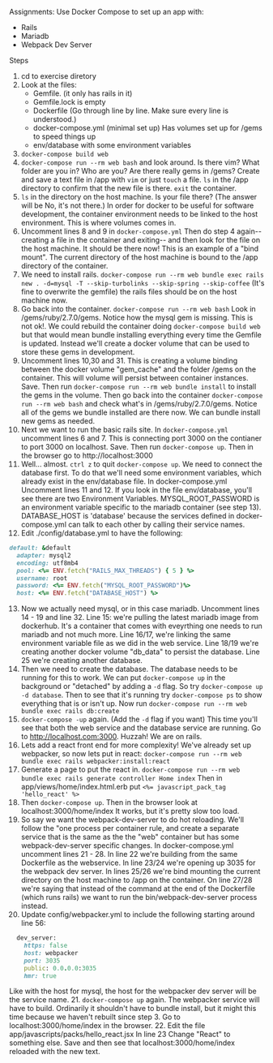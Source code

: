 Assignments:
Use Docker Compose to set up an app with:
* Rails
* Mariadb
* Webpack Dev Server

Steps
1. cd to exercise diretory
2. Look at the files:
   * Gemfile. (it only has rails in it)
   * Gemfile.lock is empty
   * Dockerfile (Go through line by line. Make sure every line is understood.)
   * docker-compose.yml (minimal set up) Has volumes set up for /gems to speed things up
   * env/database with some environment variables
3. `docker-compose build web`
4. `docker-compose run --rm web bash` and look around. Is there vim? What folder are you in? Who are you? Are there really gems in /gems? Create and save a text file in /app with `vim` or just `touch` a file. `ls` in the /app directory to confirm that the new file is there. `exit` the container.
5. `ls` in the directory on the host machine. Is your file there? (The answer will be No, it's not there.) In order for docker to be useful for software development, the container environment needs to be linked to the host environment. This is where volumes comes in.
6. Uncomment lines 8 and 9 in `docker-compose.yml` Then do step 4 again--creating a file in the container and exiting-- and then look for the file on the host machine. It should be there now! This is an example of a "bind mount". The current directory of the host machine is bound to the /app directory of the container. 
7. We need to install rails. `docker-compose run --rm web bundle exec rails new . -d=mysql -T --skip-turbolinks --skip-spring --skip-coffee` (It's fine to overwrite the gemfile) the rails files should be on the host machine now.
8. Go back into the container. `docker-compose run --rm web bash` Look in /gems/ruby/2.7.0/gems. Notice how the mysql gem is missing. This is not ok!. We could rebuild the container doing `docker-compose build web` but that would mean bundle installing everything every time the Gemfile is updated. Instead we'll create a docker volume that can be used to store these gems in development.
9. Uncomment lines 10,30 and 31. This is creating a volume binding between the docker volume "gem_cache" and the folder /gems on the container. This will volume will persist between container instances. Save. Then run `docker-compose run --rm web bundle install` to install the gems in the volume. Then go back into the container `docker-compose run --rm web bash` and check what's in /gems/ruby/2.7.0/gems. Notice all of the gems we bundle installed are there now. We can bundle install new gems as needed. 
10. Next we want to run the basic rails site. In `docker-compose.yml` uncomment lines 6 and 7. This is connecting port 3000 on the contianer to port 3000 on localhost. Save. Then run `docker-compose up`. Then in the browser go to http://localhost:3000
11. Well... almost. `ctrl z` to quit `docker-compose up`. We need to connect the database first. To do that we'll need some environment variables, which already exist in the env/database file. In docker-compose.yml Uncomment lines 11 and 12. If you look in the file env/database, you'll see there are two Environment Variables. MYSQL_ROOT_PASSWORD is an environment variable specific to the mariadb container (see step 13). DATABASE_HOST is 'database' because the services defined in docker-compose.yml can talk to each other by calling their service names. 
12. Edit ./config/database.yml to have the following:
```ruby
default: &default
  adapter: mysql2
  encoding: utf8mb4
  pool: <%= ENV.fetch("RAILS_MAX_THREADS") { 5 } %>
  username: root
  password: <%= ENV.fetch("MYSQL_ROOT_PASSWORD")%>
  host: <%= ENV.fetch("DATABASE_HOST") %>
```
13. Now we actually need mysql, or in this case mariadb. Uncomment lines 14 - 19 and line 32. Line 15: we're pulling the latest mariadb image from dockerhub. It's a container that comes with eveyrthing one needs to run mariadb and not much more. Line 16/17, we're linking the same environment variable file as we did in the web service. Line 18/19 we're creating another docker volume "db_data" to persist the database. Line 25 we're creating another database.   
14. Then we need to create the database. The database needs to be running for this to work. We can put `docker-compose up` in the background or "detached" by adding a `-d` flag. So try `docker-compose up -d database`. Then to see that it's running try `docker-compose ps` to show everything that is or isn't up.
Now run `docker-compose run --rm web bundle exec rails db:create`
15. `docker-compose -up` again. (Add the `-d` flag if you want) This time you'll see that both the web service and the database service are running. Go to http://localhost.com:3000. Huzzah! We are on rails.
16. Lets add a react front end for more complexity! We've already set up webpacker, so now lets put in react: `docker-compose run --rm web bundle exec rails webpacker:install:react`
17. Generate a page to put the react in. `docker-compose run --rm web bundle exec rails generate controller Home index`
Then in app/views/home/index.html.erb put `<%= javascript_pack_tag 'hello_react' %>`
18. Then `docker-compose up`. Then in the browser look at localhost:3000/home/index It works, but it's pretty slow too load.
19. So say we want the webpack-dev-server to do hot reloading. We'll follow the "one process per container rule, and create a separate service that is the same as the the "web" container but has some webpack-dev-server specific changes. In docker-compose.yml uncomment lines 21 - 28. In line 22 we're building from the same Dockerfile as the webservice. In line 23/24 we're opening up 3035 for the webpack dev server. In lines 25/26 we're bind mounting the current directory on the host machine to /app on the container. On line 27/28 we're saying that instead of the command at the end of the Dockerfile (which runs rails) we want to run the bin/webpack-dev-server process instead.
20. Update config/webpacker.yml to include the following starting around line 56:
```ruby
  dev_server:
    https: false
    host: webpacker
    port: 3035
    public: 0.0.0.0:3035
    hmr: true
```
Like with the host for mysql, the host for the webpacker dev server will be the service name. 
21. `docker-compose up` again. The webpacker service will have to build. Ordinarily it shouldn't have to bundle install, but it might this time because we haven't rebuilt since step 3. Go to localhost:3000/home/index in the browser. 
22. Edit the file app/javascripts/packs/hello_react.jsx In line 23 Change "React" to something else. Save and then see that localhost:3000/home/index reloaded with the new text.

